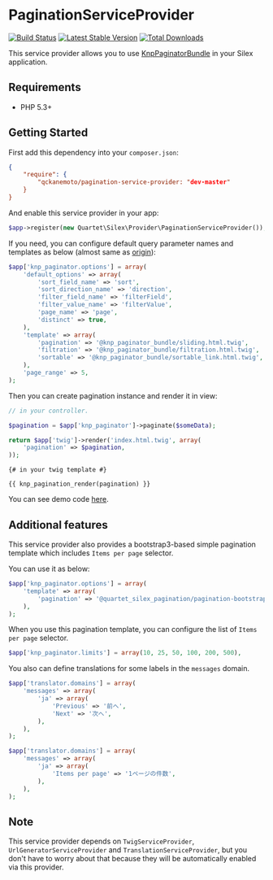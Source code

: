 # PaginationServiceProvider

[![Build Status](https://travis-ci.org/qckanemoto/PaginationServiceProvider.svg?branch=basic-functionalities)](https://travis-ci.org/qckanemoto/PaginationServiceProvider)
[![Latest Stable Version](https://poser.pugx.org/qckanemoto/pagination-service-provider/version.svg)](https://packagist.org/packages/qckanemoto/pagination-service-provider)
[![Total Downloads](https://poser.pugx.org/qckanemoto/pagination-service-provider/downloads.svg)](https://packagist.org/packages/qckanemoto/pagination-service-provider)

This service provider allows you to use [KnpPaginatorBundle](https://github.com/KnpLabs/KnpPaginatorBundle) in your Silex application.

## Requirements

* PHP 5.3+

## Getting Started

First add this dependency into your `composer.json`:

```json
{
    "require": {
        "qckanemoto/pagination-service-provider: "dev-master"
    }
}
```

And enable this service provider in your app:

```php
$app->register(new Quartet\Silex\Provider\PaginationServiceProvider());
```

If you need, you can configure default query parameter names and templates as below (almost same as [origin](https://github.com/KnpLabs/KnpPaginatorBundle#configuration-example)):

```php
$app['knp_paginator.options'] = array(
    'default_options' => array(
        'sort_field_name' => 'sort',
        'sort_direction_name' => 'direction',
        'filter_field_name' => 'filterField',
        'filter_value_name' => 'filterValue',
        'page_name' => 'page',
        'distinct' => true,
    ),
    'template' => array(
        'pagination' => '@knp_paginator_bundle/sliding.html.twig',
        'filtration' => '@knp_paginator_bundle/filtration.html.twig',
        'sortable' => '@knp_paginator_bundle/sortable_link.html.twig',
    ),
    'page_range' => 5,
);
```

Then you can create pagination instance and render it in view:

```php
// in your controller.

$pagination = $app['knp_paginator']->paginate($someData);

return $app['twig']->render('index.html.twig', array(
    'pagination' => $pagination,
));
```

```twig
{# in your twig template #}

{{ knp_pagination_render(pagination) }}
```

You can see demo code [here](demo).

## Additional features

This service provider also provides a bootstrap3-based simple pagination template which includes `Items per page` selector.

You can use it as below:

```php
$app['knp_paginator.options'] = array(
    'template' => array(
        'pagination' => '@quartet_silex_pagination/pagination-bootstrap3.html.twig',
    ),
);
```

When you use this pagination template, you can configure the list of `Items per page` selector.

```php
$app['knp_paginator.limits'] = array(10, 25, 50, 100, 200, 500),
```

You also can define translations for some labels in the `messages` domain.

```php
$app['translator.domains'] = array(
    'messages' => array(
        'ja' => array(
            'Previous' => '前へ',
            'Next' => '次へ',
        ),
    ),
);
```

```php
$app['translator.domains'] = array(
    'messages' => array(
        'ja' => array(
            'Items per page' => '1ページの件数',
        ),
    ),
);
```

## Note

This service provider depends on `TwigServiceProvider`, `UrlGeneratorServiceProvider` and `TranslationServiceProvider`, but you don't have to worry about that because they will be automatically enabled via this provider.
